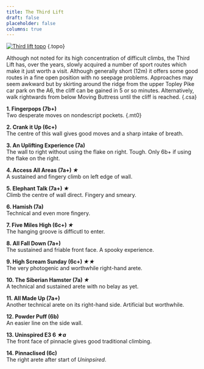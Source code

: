 ```yaml
---
title: The Third Lift
draft: false
placeholder: false
columns: true
---
```


[![Third lift topo](/img/peak/cheedale/Third-Lift.jpg)](../../../img/peak/cheedale/Third-Lift_hires.jpg "click for hi res image (340kb)")
{.topo}

Although not noted for its high concentration of difficult climbs, the Third Lift has, over the years, slowly acquired a number of sport routes which make it just worth a visit. Although generally short (12m) it offers some good routes in a fine open position with no seepage problems. Approaches may seem awkward but by skirting around the ridge from the upper Topley Pike car park on the A6, the cliff can be gained in 5 or so minutes. Alternatively, walk rightwards from below Moving Buttress until the cliff is reached.
{.csa}

**1. Fingerpops (7b+)**  
Two desperate moves on nondescript pockets.
{.mt0}

**2. Crank it Up (6c+)**  
The centre of this wall gives good moves and a sharp intake of breath.

**3. An Uplifting Experience (7a)**  
The wall to right without using the flake on right. Tough. Only 6b+ if using the flake on the right.

**4. Access All Areas (7a+) *★***  
A sustained and fingery climb on left edge of wall.

**5. Elephant Talk (7a+) *★***  
Climb the centre of wall direct. Fingery and smeary.

**6. Hamish (7a)**  
Technical and even more fingery.

**7. Five Miles High (6c+) *★***  
The hanging groove is difficutl to enter.

**8. All Fall Down (7a+)**  
The sustained and friable front face. A spooky experience.

**9. High Scream Sunday (6c+) *★★***  
The very photogenic and worthwhile right-hand arete.

**10. The Siberian Hamster (7a) *★***  
A technical and sustained arete with no belay as yet.

**11. All Made Up (7a+)**  
Another technical arete on its right-hand side. Artificial but worthwhile.

**12. Powder Puff (6b)**  
An easier line on the side wall.

**13. Uninspired E3 6 *★a***  
The front face of pinnacle gives good traditional climbing.

**14. Pinnaclised (6c)**  
The right arete after start of *Uninpsired*.


